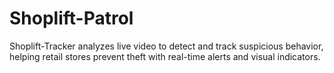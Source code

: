 # Shoplift-Patrol
Shoplift-Tracker analyzes live video to detect and track suspicious behavior, helping retail stores prevent theft with real-time alerts and visual indicators.

